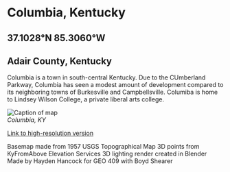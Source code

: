 # Columbia, Kentucky
## 37.1028°N 85.3060°W
## Adair County, Kentucky

Columbia is a town in south-central Kentucky. Due to the CUmberland Parkway, Columbia has seen a modest amount of development compared to its neighboring towns of Burkesville and Campbellsville. Columiba is home to Lindsey Wilson College, a private liberal arts college. 

![Caption of map](map.jpg)     
*Columbia, KY*

[Link to high-resolution version](hi-res.pdf)    

Basemap made from 1957 USGS Topographical Map
3D points from KyFromAbove Elevation Services
3D lighting render created in Blender
Made by Hayden Hancock for GEO 409 with Boyd Shearer
